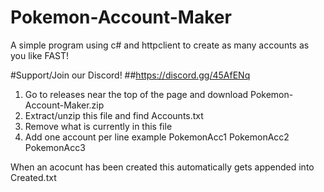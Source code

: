 # Pokemon-Account-Maker
A simple program using c# and httpclient to create as many accounts as you like FAST!

#Support/Join our Discord!
##https://discord.gg/45AfENq


1. Go to releases near the top of the page and download Pokemon-Account-Maker.zip
2. Extract/unzip this file and find Accounts.txt
3. Remove what is currently in this file
4. Add one account per line example
PokemonAcc1
PokemonAcc2
PokemonAcc3

When an acocunt has been created this automatically gets appended into Created.txt
